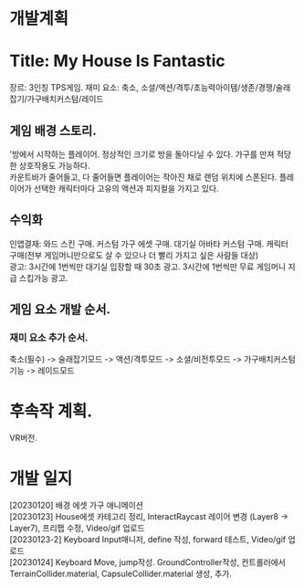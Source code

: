 # 개발계획  
# Title: My House Is Fantastic  

장르: 3인칭 TPS게임.
재미 요소: 축소, 소셜/액션/격투/초능력아이템/생존/경쟁/술래잡기/가구배치커스텀/레이드  

## 게임 배경 스토리.  

'방에서 시작하는 플레이어. 정상적인 크기로 방을 돌아다닐 수 있다. 가구를 만져 적당한 상호작용도 가능하다.  
 카운트바가 줄어들고, 다 줄어들면 플레이어는 작아진 채로 랜덤 위치에 스폰된다. 플레이어가 선택한 캐릭터마다 고유의 액션과 피지컬을 가지고 있다.  

## 수익화  

인앱결재: 와드 스킨 구매. 커스텀 가구 에셋 구매. 대기실 아바타 커스텀 구매. 캐릭터 구매(전부 게임머니만으로도 살 수 있으나 더 빨리 가지고 싶은 사람들 대상)  
광고: 3시간에 1번씩만 대기실 입장할 때 30초 광고. 3시간에 1번씩만 무료 게임머니 지급 스킵가능 광고.  

## 게임 요소 개발 순서.

### 재미 요소 추가 순서.
축소(필수) -> 술래잡기모드 -> 액션/격투모드 -> 소셜/비전투모드 -> 가구배치커스텀기능 -> 레이드모드

# 후속작 계획.  
VR버전.   

# 개발 일지  
[20230120] 배경 에셋 가구 애니메이션  
[20230123] House에셋 카테고리 정리, InteractRaycast 레이어 변경 (Layer8 -> Layer7), 프리팹 수정, Video/gif 업로드  
[20230123-2] Keyboard Input매니저, define 작성, forward 테스트, Video/gif 업로드  
[20230124] Keyboard Move, jump작성. GroundController작성, 컨트롤러에서 TerrainCollider.material, CapsuleCollider.material 생성, 추가.  